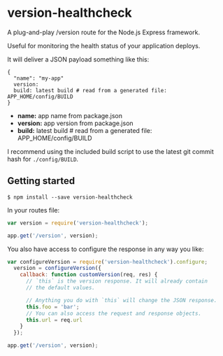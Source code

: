 version-healthcheck
===================

A plug-and-play /version route for the Node.js Express framework.

Useful for monitoring the health status of your application deploys.

It will deliver a JSON payload something like this:

```
{
  "name": "my-app"
  version: 
  build: latest build # read from a generated file: APP_HOME/config/BUILD
}
```

* **name:** app name from package.json
* **version:** app version from package.json
* **build:** latest build # read from a generated file: APP_HOME/config/BUILD

I recommend using the included build script to use the latest git commit hash for `./config/BUILD`.


## Getting started

```
$ npm install --save version-healthcheck
```

In your routes file:

```js
var version = require('version-healthcheck');

app.get('/version', version);
```

You also have access to configure the response in any way you like:

```js
var configureVersion = require('version-healthcheck').configure;
  version = configureVersion({
    callback: function customVersion(req, res) {
      // `this` is the version response. It will already contain
      // the default values.

      // Anything you do with `this` will change the JSON response.
      this.foo = 'bar';
      // You can also access the request and response objects.
      this.url = req.url
    }
  });

app.get('/version', version);
```
